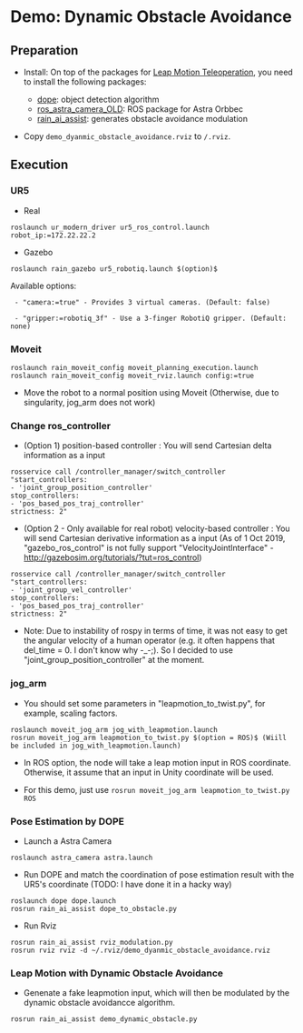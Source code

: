 # Demo: Dynamic Obstacle Avoidance

## Preparation

- Install: On top of the packages for [Leap Motion Teleoperation](https://github.com/inmo-jang/rain_teleoperation/blob/master/leapmotion_teleop.md), you need to install the following packages:

   - [dope](https://github.com/inmo-jang/Deep_Object_Pose): object detection algorithm
   - [ros_astra_camera_OLD](https://github.com/inmo-jang/ros_astra_camera_OLD): ROS package for Astra Orbbec
   - [rain_ai_assist](https://github.com/inmo-jang/rain_ai_assist): generates obstacle avoidance modulation 
   
* Copy `demo_dyanmic_obstacle_avoidance.rviz` to `/.rviz`. 


## Execution

### UR5 

* Real
```
roslaunch ur_modern_driver ur5_ros_control.launch robot_ip:=172.22.22.2
```

* Gazebo

```
roslaunch rain_gazebo ur5_robotiq.launch $(option)$
```

   Available options: 
   
     - "camera:=true" - Provides 3 virtual cameras. (Default: false) 
     
     - "gripper:=robotiq_3f" - Use a 3-finger RobotiQ gripper. (Default: none)

### Moveit

```
roslaunch rain_moveit_config moveit_planning_execution.launch
roslaunch rain_moveit_config moveit_rviz.launch config:=true
```

- Move the robot to a normal position using Moveit (Otherwise, due to singularity, jog_arm does not work)


### Change ros_controller

* (Option 1) position-based controller : You will send Cartesian delta information as a input
```
rosservice call /controller_manager/switch_controller "start_controllers:
- 'joint_group_position_controller'
stop_controllers:
- 'pos_based_pos_traj_controller'
strictness: 2"
```

* (Option 2 - Only available for real robot) velocity-based controller : You will send Cartesian derivative information as a input (As of 1 Oct 2019, "gazebo_ros_control" is not fully support "VelocityJointInterface" - http://gazebosim.org/tutorials/?tut=ros_control)

```
rosservice call /controller_manager/switch_controller "start_controllers:
- 'joint_group_vel_controller'
stop_controllers:
- 'pos_based_pos_traj_controller'
strictness: 2"
```

* Note: Due to instability of rospy in terms of time, it was not easy to get the angular velocity of a human operator (e.g. it often happens that del_time = 0. I don't know why -_-;). So I decided to use "joint_group_position_controller" at the moment. 

### jog_arm

* You should set some parameters in "leapmotion_to_twist.py", for example, scaling factors.  
```
roslaunch moveit_jog_arm jog_with_leapmotion.launch
rosrun moveit_jog_arm leapmotion_to_twist.py $(option = ROS)$ (Wiill be included in jog_with_leapmotion.launch)
```
* In ROS option, the node will take a leap motion input in ROS coordinate. Otherwise, it assume that an input in Unity coordinate will be used. 

* For this demo, just use `rosrun moveit_jog_arm leapmotion_to_twist.py ROS`

### Pose Estimation by DOPE

* Launch a Astra Camera
```
roslaunch astra_camera astra.launch
```

* Run DOPE and match the coordination of pose estimation result with the UR5's coordinate (TODO: I have done it in a hacky way)
```
roslaunch dope dope.launch
rosrun rain_ai_assist dope_to_obstacle.py
```

* Run Rviz
```
rosrun rain_ai_assist rviz_modulation.py
rosrun rviz rviz -d ~/.rviz/demo_dyanmic_obstacle_avoidance.rviz
```

### Leap Motion with Dynamic Obstacle Avoidance

* Genenate a fake leapmotion input, which will then be modulated by the dynamic obstacle avoidancce algorithm. 

```
rosrun rain_ai_assist demo_dynamic_obstacle.py
```


